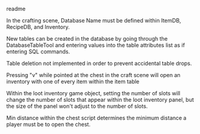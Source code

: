 readme

In the crafting scene, Database Name must be defined within ItemDB, RecipeDB, and Inventory.

New tables can be created in the database by going through the DatabaseTableTool and entering values 
into the table attributes list as if entering SQL commands.

Table deletion not implemented in order to prevent accidental table drops.

Pressing "v" while pointed at the chest in the craft scene will open an inventory with one of every item
within the item table

Within the loot inventory game object, setting the number of slots will change the number of slots that appear
within the loot inventory panel, but the size of the panel won't adjust to the number of slots.

Min distance within the chest script determines the minimum distance a player must be to open the chest. 